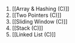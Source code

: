 1. [[Array & Hashing (C)]]
2. [[Two Pointers (C)]]
3. [[Sliding Window (C)]]
4. [[Stack (C)]]
5. [[Linked List (C)]]
